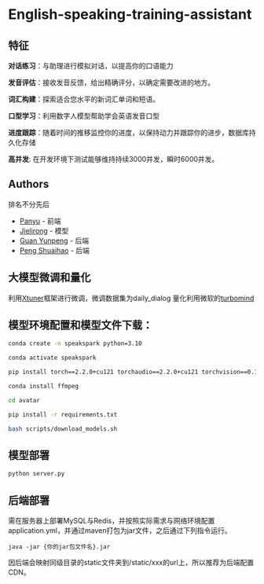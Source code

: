 # English-speaking-training-assistant
## 特征

**对话练习**：与助理进行模拟对话，以提高你的口语能力

**发音评估**：接收发音反馈，给出精确评分，以确定需要改进的地方。

**词汇构建**：探索适合您水平的新词汇单词和短语。

**口型学习**：利用数字人模型帮助学会英语发音口型

**进度跟踪**：随着时间的推移监控你的进度，以保持动力并跟踪你的进步，数据库持久化存储

**高并发**: 在开发环境下测试能够维持持续3000并发，瞬时6000并发。

## Authors
排名不分先后

- [Panyu]() - 前端
- [Jielirong](https://github.com/JL181818) - 模型
- [Guan Yunpeng](https://github.com/SKgtsa) - 后端
- [Peng Shuaihao](https://github.com/Idonotkownwho) - 后端

## 大模型微调和量化
利用[Xtuner](https://github.com/InternLM/xtuner)框架进行微调，微调数据集为daily_dialog
量化利用微软的[turbomind](https://github.com/InternLM/lmdeploy)

## 模型环境配置和模型文件下载：
```bash
conda create -n speakspark python=3.10

conda activate speakspark

pip install torch==2.2.0+cu121 torchaudio==2.2.0+cu121 torchvision==0.17.0+cu121

conda install ffmpeg

cd avatar

pip install -r requirements.txt

bash scripts/download_models.sh
```

## 模型部署

```bash
python server.py
```

## 后端部署

需在服务器上部署MySQL与Redis，并按照实际需求与网络环境配置application.yml，并通过maven打包为jar文件，之后通过下列指令运行。
```
java -jar {你的jar包文件名}.jar
```
因后端会映射同级目录的static文件夹到/static/xxx的url上，所以推荐为后端配置CDN。

